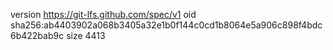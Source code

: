 version https://git-lfs.github.com/spec/v1
oid sha256:ab4403902a068b3405a32e1b0f144c0cd1b8064e5a906c898f4bdc6b422bab9c
size 4413
